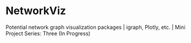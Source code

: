 # NetworkViz
Potential network graph visualization packages | igraph, Plotly, etc. | Mini Project Series: Three (In Progress)
